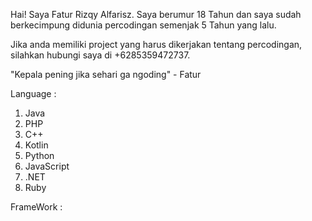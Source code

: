 Hai!
Saya Fatur Rizqy Alfarisz. Saya berumur 18 Tahun dan saya sudah berkecimpung didunia percodingan semenjak 5 Tahun yang lalu.

Jika anda memiliki project yang harus dikerjakan tentang percodingan, silahkan hubungi saya di +6285359472737.

"Kepala pening jika sehari ga ngoding" - Fatur

Language :
1. Java
2. PHP
3. C++
4. Kotlin
5. Python
6. JavaScript
7. .NET
8. Ruby

FrameWork :
